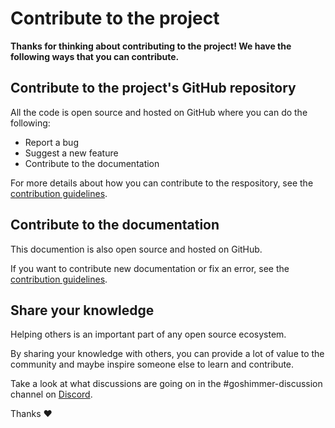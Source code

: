 # Contribute to the project

**Thanks for thinking about contributing to the project! We have the following ways that you can contribute.**

## Contribute to the project's GitHub repository

All the code is open source and hosted on GitHub where you can do the following:

- Report a bug
- Suggest a new feature
- Contribute to the documentation

For more details about how you can contribute to the respository, see the [contribution guidelines](https://github.com/iotaledger/goshimmer/blob/master/.github/CONTRIBUTING.md).

## Contribute to the documentation

This documention is also open source and hosted on GitHub.

If you want to contribute new documentation or fix an error, see the [contribution guidelines](https://github.com/iotaledger/documentation/blob/develop/.github/CONTRIBUTING.md).

## Share your knowledge

Helping others is an important part of any open source ecosystem.

By sharing your knowledge with others, you can provide a lot of value to the community and maybe inspire someone else to learn and contribute.

Take a look at what discussions are going on in the #goshimmer-discussion channel on [Discord](https://discord.iota.org).

Thanks :heart: